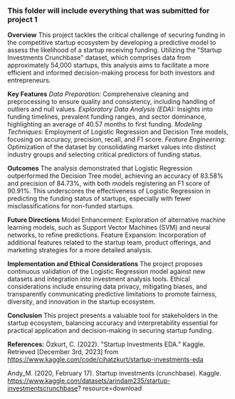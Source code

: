 ### This folder will include everything that was submitted for project 1


**Overview**
This project tackles the critical challenge of securing funding in the competitive startup ecosystem by developing a predictive model to assess the likelihood of a startup receiving funding. Utilizing the "Startup Investments Crunchbase" dataset, which comprises data from approximately 54,000 startups, this analysis aims to facilitate a more efficient and informed decision-making process for both investors and entrepreneurs.

**Key Features**
_Data Preparation:_ Comprehensive cleaning and preprocessing to ensure quality and consistency, including handling of outliers and null values.
_Exploratory Data Analysis (EDA):_ Insights into funding timelines, prevalent funding ranges, and sector dominance, highlighting an average of 40.57 months to first funding.
_Modeling Techniques:_ Employment of Logistic Regression and Decision Tree models, focusing on accuracy, precision, recall, and F1 score.
_Feature Engineering:_ Optimization of the dataset by consolidating market values into distinct industry groups and selecting critical predictors of funding status.

**Outcomes**
The analysis demonstrated that Logistic Regression outperformed the Decision Tree model, achieving an accuracy of 83.58% and precision of 84.73%, with both models registering an F1 score of 90.91%. This underscores the effectiveness of Logistic Regression in predicting the funding status of startups, especially with fewer misclassifications for non-funded startups.

**Future Directions**
Model Enhancement: Exploration of alternative machine learning models, such as Support Vector Machines (SVM) and neural networks, to refine predictions.
Feature Expansion: Incorporation of additional features related to the startup team, product offerings, and marketing strategies for a more detailed analysis.

**Implementation and Ethical Considerations**
The project proposes continuous validation of the Logistic Regression model against new datasets and integration into investment analysis tools. Ethical considerations include ensuring data privacy, mitigating biases, and transparently communicating predictive limitations to promote fairness, diversity, and innovation in the startup ecosystem.

**Conclusion**
This project presents a valuable tool for stakeholders in the startup ecosystem, balancing accuracy and interpretability essential for practical application and decision-making in securing startup funding.

**References:**
Özkurt, C. (2022). "Startup Investments EDA." Kaggle. Retrieved [December 3rd, 2023]
from https://www.kaggle.com/code/cihatzkurt/startup-investments-eda

Andy_M. (2020, February 17). Startup investments (crunchbase). Kaggle.
https://www.kaggle.com/datasets/arindam235/startup-investmentscrunchbase?
resource=download
